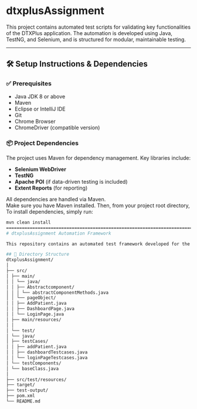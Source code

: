# dtxplusAssignment

This project contains automated test scripts for validating key functionalities of the DTXPlus application. The automation is developed using Java, TestNG, and Selenium, and is structured for modular, maintainable testing.

---

## 🛠 Setup Instructions & Dependencies

### ✅ Prerequisites

- Java JDK 8 or above
- Maven
- Eclipse or IntelliJ IDE
- Git
- Chrome Browser
- ChromeDriver (compatible version)

### 📦 Project Dependencies

The project uses Maven for dependency management. Key libraries include:

- **Selenium WebDriver**
- **TestNG**
- **Apache POI** (if data-driven testing is included)
- **Extent Reports** (for reporting)

All dependencies are handled via Maven.  
Make sure you have Maven installed. Then, from your project root directory,
To install dependencies, simply run:

```bash
mvn clean install
===============================================================================
# dtxplusAssignment Automation Framework

This repository contains an automated test framework developed for the dtxplusAssignment project using Java, Selenium WebDriver, TestNG, and Maven.

## 📂 Directory Structure
dtxplusAssignment/
│
├── src/
│ ├── main/
│ │ └── java/
│ │ ├── Abstractcomponent/
│ │ │ └── abstractComponentMethods.java
│ │ └── pageObject/
│ │ ├── AddPatient.java
│ │ ├── DashboardPage.java
│ │ └── LoginPage.java
│ ├── main/resources/
│ │
│ └── test/
│ └── java/
│ ├── testCases/
│ │ ├── addPatient.java
│ │ ├── dashboardTestcases.java
│ │ └── loginPageTestcases.java
│ └── testComponents/
│ └── baseClass.java
│
├── src/test/resources/
├── target/
├── test-output/
├── pom.xml
└── README.md



